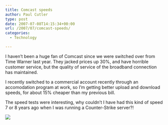 ```yaml
---
title: Comcast speeds
author: Paul Cutler
type: post
date: 2007-07-08T14:15:34+00:00
url: /2007/07/comcast-speeds/
categories:
  - Technology

---
```

I haven&#8217;t been a huge fan of Comcast since we were switched over from Time Warner last year. They jacked prices up 30%, and have horrible customer service, but the quality of service of the broadband connection has maintained.

I recently switched to a commercial account recently through an accomodation program at work, so I&#8217;m getting better upload and download speeds, for about 15% cheaper than my previous bill.

The speed tests were interesting, why couldn&#8217;t I have had this kind of speed 7 or 8 years ago when I was running a Counter-Strike server?!

[<img border=0 src="https://i1.wp.com/www.dslreports.com/im/33048870/1193.png?w=700" data-recalc-dims="1"/>][1]

 [1]: http://speedtest.dslreports.com